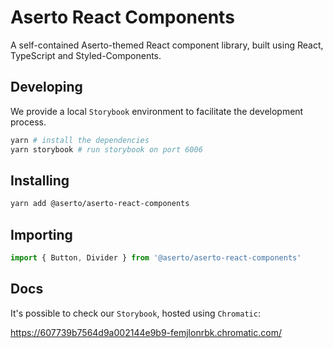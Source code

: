 # Aserto React Components

A self-contained Aserto-themed React component library, built using React, TypeScript and Styled-Components.

## Developing

We provide a local ``Storybook`` environment to facilitate the development process.

```bash
yarn # install the dependencies
yarn storybook # run storybook on port 6006
```

## Installing

```bash
yarn add @aserto/aserto-react-components
```

## Importing

```javascript
import { Button, Divider } from '@aserto/aserto-react-components'
```

## Docs

It's possible to check our ``Storybook``, hosted using `Chromatic`:

https://607739b7564d9a002144e9b9-femjlonrbk.chromatic.com/

